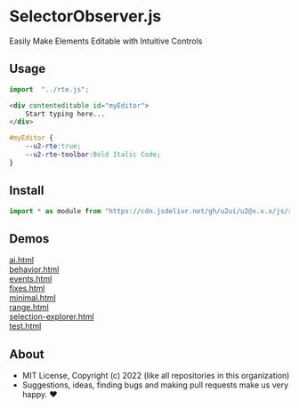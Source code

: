 # SelectorObserver.js
Easily Make Elements Editable with Intuitive Controls

## Usage

```js
import  "../rte.js";
```

```html
<div contenteditable id="myEditor">
    Start typing here...
</div>
```

```css
#myEditor {
    --u2-rte:true;
    --u2-rte-toolbar:Bold Italic Code;
}
```

## Install

```js
import * as module from "https://cdn.jsdelivr.net/gh/u2ui/u2@x.x.x/js/rte/rte.min.js"
```

## Demos

[ai.html](http://gcdn.li/u2ui/u2@main/js/rte/tests/ai.html)  
[behavior.html](http://gcdn.li/u2ui/u2@main/js/rte/tests/behavior.html)  
[events.html](http://gcdn.li/u2ui/u2@main/js/rte/tests/events.html)  
[fixes.html](http://gcdn.li/u2ui/u2@main/js/rte/tests/fixes.html)  
[minimal.html](http://gcdn.li/u2ui/u2@main/js/rte/tests/minimal.html)  
[range.html](http://gcdn.li/u2ui/u2@main/js/rte/tests/range.html)  
[selection-explorer.html](http://gcdn.li/u2ui/u2@main/js/rte/tests/selection-explorer.html)  
[test.html](http://gcdn.li/u2ui/u2@main/js/rte/tests/test.html)  

## About

- MIT License, Copyright (c) 2022 <u2> (like all repositories in this organization) <br>
- Suggestions, ideas, finding bugs and making pull requests make us very happy. ♥

